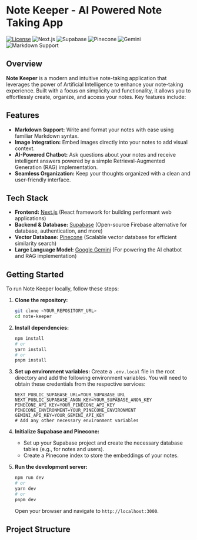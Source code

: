# Note Keeper - AI Powered Note Taking App

[![License](https://img.shields.io/badge/License-MIT-yellow.svg)](https://opensource.org/licenses/MIT)
![Next.js](https://img.shields.io/badge/Next.js-000000?style=for-the-badge&logo=nextdotjs&logoColor=white)
![Supabase](https://img.shields.io/badge/Supabase-3ECF8E?style=for-the-badge&logo=supabase&logoColor=white)
![Pinecone](https://img.shields.io/badge/Pinecone-007FFF?style=for-the-badge&logoColor=white)
![Gemini](https://img.shields.io/badge/Gemini-4285F4?style=for-the-badge&logoColor=white)
![Markdown Support](https://img.shields.io/badge/Markdown-000000?style=for-the-badge&logo=markdown&logoColor=white)

## Overview

**Note Keeper** is a modern and intuitive note-taking application that leverages the power of Artificial Intelligence to enhance your note-taking experience. Built with a focus on simplicity and functionality, it allows you to effortlessly create, organize, and access your notes. Key features include:

## Features

* **Markdown Support:** Write and format your notes with ease using familiar Markdown syntax.
* **Image Integration:** Embed images directly into your notes to add visual context.
* **AI-Powered Chatbot:** Ask questions about your notes and receive intelligent answers powered by a simple Retrieval-Augmented Generation (RAG) implementation.
* **Seamless Organization:** Keep your thoughts organized with a clean and user-friendly interface.

## Tech Stack

* **Frontend:** [Next.js](https://nextjs.org/) (React framework for building performant web applications)
* **Backend & Database:** [Supabase](https://supabase.com/) (Open-source Firebase alternative for database, authentication, and more)
* **Vector Database:** [Pinecone](https://www.pinecone.io/) (Scalable vector database for efficient similarity search)
* **Large Language Model:** [Google Gemini](https://ai.google.dev/) (For powering the AI chatbot and RAG implementation)

## Getting Started

To run Note Keeper locally, follow these steps:

1.  **Clone the repository:**
    ```bash
    git clone <YOUR_REPOSITORY_URL>
    cd note-keeper
    ```

2.  **Install dependencies:**
    ```bash
    npm install
    # or
    yarn install
    # or
    pnpm install
    ```

3.  **Set up environment variables:**
    Create a `.env.local` file in the root directory and add the following environment variables. You will need to obtain these credentials from the respective services:

    ```env
    NEXT_PUBLIC_SUPABASE_URL=YOUR_SUPABASE_URL
    NEXT_PUBLIC_SUPABASE_ANON_KEY=YOUR_SUPABASE_ANON_KEY
    PINECONE_API_KEY=YOUR_PINECONE_API_KEY
    PINECONE_ENVIRONMENT=YOUR_PINECONE_ENVIRONMENT
    GEMINI_API_KEY=YOUR_GEMINI_API_KEY
    # Add any other necessary environment variables
    ```

4.  **Initialize Supabase and Pinecone:**
    * Set up your Supabase project and create the necessary database tables (e.g., for notes and users).
    * Create a Pinecone index to store the embeddings of your notes.

5.  **Run the development server:**
    ```bash
    npm run dev
    # or
    yarn dev
    # or
    pnpm dev
    ```

    Open your browser and navigate to `http://localhost:3000`.

## Project Structure

